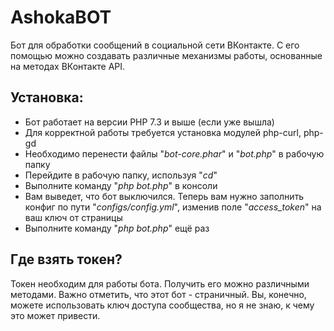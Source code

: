 # AshokaBOT
Бот для обработки сообщений в социальной сети ВКонтакте.
С его помощью можно создавать различные механизмы работы, основанные на методах ВКонтакте API.

## Установка:
- Бот работает на версии PHP 7.3 и выше (если уже вышла)
- Для корректной работы требуется установка модулей php-curl, php-gd
- Необходимо перенести файлы "*bot-core.phar*" и "*bot.php*" в рабочую папку
- Перейдите в рабочую папку, используя "*cd*"
- Выполните команду "*php bot.php*" в консоли
- Вам выведет, что бот выключился. Теперь вам нужно заполнить конфиг по пути "*configs/config.yml*", изменив поле "*access_token*" на ваш ключ от страницы
- Выполните команду "*php bot.php*" ещё раз

## Где взять токен?
Токен необходим для работы бота. Получить его можно различными методами. Важно отметить, что этот бот - страничный. Вы, конечно, можете использовать ключ доступа сообщества, но я не знаю, к чему это может привести.
